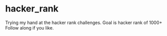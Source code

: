 # hacker_rank

Trying my hand at the hacker rank challenges.  Goal is hacker rank of 1000+
Follow along if you like.
